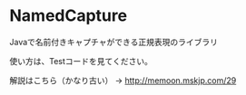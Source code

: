 # NamedCapture
Javaで名前付きキャプチャができる正規表現のライブラリ

使い方は、Testコードを見てください。

解説はこちら（かなり古い） → http://memoon.mskjp.com/29
